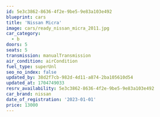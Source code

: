 ```yaml
---
id: 5e3c3862-8636-4f2e-9be5-9e83a103e492
blueprint: cars
title: 'Nissan Micra'
image: cars/ready_nissan_micra_2011.jpg
car_category:
  - b
doors: 5
seats: 5
transmission: manualTransmission
air_condition: airCondition
fuel_type: superUnl
seo_no_index: false
updated_by: 38d2f7cb-982d-4d11-a874-2ba105610d54
updated_at: 1704749033
resrv_availability: 5e3c3862-8636-4f2e-9be5-9e83a103e492
car_brand: nissan
date_of_registration: '2023-01-01'
price: 13000
---
```

